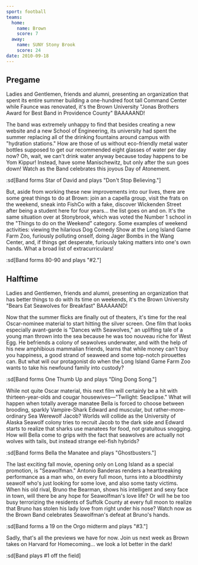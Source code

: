 ```yaml
---
sport: football
teams:
  home:
    name: Brown
    score: 7
  away:
    name: SUNY Stony Brook
    score: 24
date: 2010-09-18
---
```


## Pregame

Ladies and Gentlemen, friends and alumni, presenting an organization that spent its entire summer building a one-hundred foot tall Command Center while Faunce was renovated, it's the Brown University "Jonas Brothers Award for Best Band in Providence County" BAAAAAND!

The band was extremely unhappy to find that besides creating a new website and a new School of Engineering, its university had spent the summer replacing all of the drinking fountains around campus with "hydration stations." How are those of us without eco-friendly metal water bottles supposed to get our recommended eight glasses of water per day now? Oh, wait, we can't drink water anyway because today happens to be Yom Kippur! Instead, have some Manischewitz, but only after the sun goes down! Watch as the Band celebrates this joyous Day of Atonement.

:sd[Band forms Star of David and plays "Don't Stop Believing."]

But, aside from working these new improvements into our lives, there are some great things to do at Brown: join an a capella group, visit the frats on the weekend, sneak into FishCo with a fake, discover Wickenden Street after being a student here for four years... the list goes on and on. It's the same situation over at Stonybrook, which was voted the Number 1 school in the "Things to do on the Weekend" category. Some examples of weekend activities: viewing the hilarious Dog Comedy Show at the Long Island Game Farm Zoo, furiously polluting onself, doing Jager Bombs in the Wang Center, and, if things get desperate, furiously taking matters into one's own hands. What a broad list of extracurriculars!

:sd[Band forms 80-90 and plays "#2."]

## Halftime

Ladies and Gentlemen, friends and alumni, presenting an organization that has better things to do with its time on weekends, it's the Brown University "Bears Eat Seawolves for Breakfast" BAAAAAND!

Now that the summer flicks are finally out of theaters, it's time for the real Oscar-nominee material to start hitting the silver screen. One film that looks especially avant-garde is "Dances with Seawolves," an uplifting tale of a young man thrown into the sea because he was too nouveau riche for West Egg. He befriends a colony of seawolves underwater, and with the help of his new amphibious mammalian friends, learns that while money can't buy you happiness, a good strand of seaweed and some top-notch pirouettes can. But what will our protagonist do when the Long Island Game Farm Zoo wants to take his newfound family into custody?

:sd[Band forms One Thumb Up and plays "Ding Dong Song."]

While not quite Oscar material, this next film will certainly be a hit with thirteen-year-olds and cougar housewives—"Twilight: Seaclipse." What will happen when totally average manatee Bella is forced to choose between brooding, sparkly Vampire-Shark Edward and muscular, but rather-more-ordinary Sea Werewolf Jacob? Worlds will collide as the University of Alaska Seawolf colony tries to recruit Jacob to the dark side and Edward starts to realize that sharks use manatees for food, not gratuitous snogging. How will Bella come to grips with the fact that seawolves are actually not wolves with tails, but instead strange eel-fish hybrids?

:sd[Band forms Bella the Manatee and plays "Ghostbusters."]

The last exciting fall movie, opening only on Long Island as a special promotion, is "Seawolfman." Antonio Banderas renders a heartbreaking performance as a man who, on every full moon, turns into a bloodthirsty seawolf who's just looking for some love, and also some tasty victims. When his old rival, Bruno the Bearman, shows his intelligent and sexy face in town, will there be any hope for Seawolfman's love life? Or will he be too busy terrorizing the residents of Suffolk County at every full moon to realize that Bruno has stolen his lady love from right under his nose? Watch now as the Brown Band celebrates Seawolfman's defeat at Bruno's hands.

:sd[Band forms a 19 on the Orgo midterm and plays "#3."]

Sadly, that's all the previews we have for now. Join us next week as Brown takes on Harvard for Homecoming... we look a lot better in the dark!

:sd[Band plays #1 off the field]
